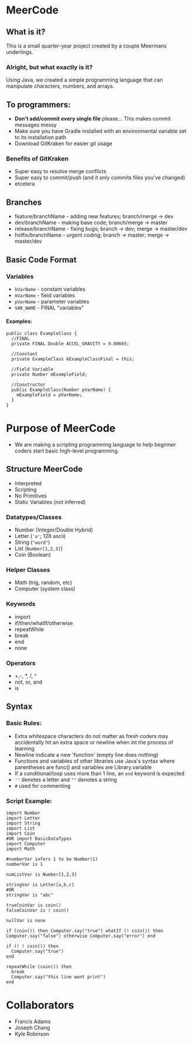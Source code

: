 # MeerCode
## What is it?
This is a small quarter-year project created by a couple Meermans underlings.
### Alright, but what exactly is it?
Using Java, we created a simple programming language that can manipulate characters, numbers, and arrays.

## To programmers:
- **Don't add/commit every single file** please... This makes commit messages messy
- Make sure you have Gradle installed with an environmental variable set to its installation path
- Download GitKraken for easier git usage
### Benefits of GitKraken
- Super easy to resolve merge conflicts
- Super easy to commit/push (and it only commits files you've changed)
- etcetera

## Branches
- feature/branchName - adding new features; branch/merge -> dev
- dev/branchName - making base code; branch/merge -> master
- release/branchName - fixing bugs; branch -> dev; merge -> master/dev
- hotfix/branchName - urgent coding; branch -> master; merge -> master/dev

## Basic Code Format
### Variables
- `kVarName` - constant variables
- `mVarName` - field variables
- `pVarName` - parameter variables
- `VAR_NAME` - FINAL "variables"
#### Examples:
```
public class ExampleClass {
  //FINAL
  private FINAL Double ACCEL_GRAVITY = 9.80665;
  
  //Constant
  private ExampleClass kExampleClassFinal = this;
  
  //Field Variable
  private Number mExampleField;
  
  //Constructor
  public ExampleClass(Number pVarName) {
    mExampleField = pVarName;
  }
}
```
# Purpose of MeerCode
- We are making a scripting programming language to help beginner coders start basic high-level programming. 

## Structure MeerCode
- Interpreted
- Scripting
- No Primitives
- Static Variables (not inferred)

### Datatypes/Classes
- Number (Integer/Double Hybrid)
- Letter (`'a'`; 128 ascii)
- String (`"word"`)
- List (`Number[1,2,3]`)
- Coin (Boolean)
### Helper Classes
- Math (trig, random, etc)
- Computer (system class)

### Keywords
- import
- if/then/whatIf/otherwise
- repeatWhile
- break
- end
- none

### Operators
- +,-, *, /, ^
- not, or, and
- is

## Syntax
### Basic Rules:
- Extra whitespace characters do not matter as fresh coders may accidentally hit an extra space or newline when int the process of learning
- Newline indicate a new 'function' (empty line does nothing)
- Functions and variables of other libraries use Java's syntax where parentheses are func() and variables are Library.variable
- If a conditional/loop uses more than 1 line, an `end` keyword is expected
- `''` denotes a letter and `""` denotes a string
- `#` used for commenting
### Script Example:
```
import Number
import Letter
import String
import List
import Coin
#OR import BasicDataTypes
import Computer
import Math

#numberVar infers 1 to be Number(1)
numberVar is 1

numListVar is Number[1,2,3]

stringVar is Letter[a,b,c]
#OR
stringVar is "abc"

trueCoinVar is coin()
falseCoinVar is ! coin()

nullVar is none

if (coin()) then Computer.say("true") whatIf (! coin()) then Computer.say("false") otherwise Computer.say("error") end

if (! ! coin()) then
  Computer.say("true")
end

repeatWhile (coin()) then
  break
  Computer.say("this line wont print")
end
```


# Collaborators
- Francis Adams
- Joseph Chang
- Kyle Robinson
